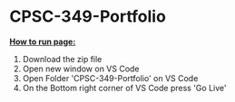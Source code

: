 # CPSC-349-Portfolio

**<u>  How to run page:</u>**
1. Download the zip file
2. Open new window on VS Code
3. Open Folder 'CPSC-349-Portfolio' on VS Code
4. On the Bottom right corner of VS Code press 'Go Live' 
